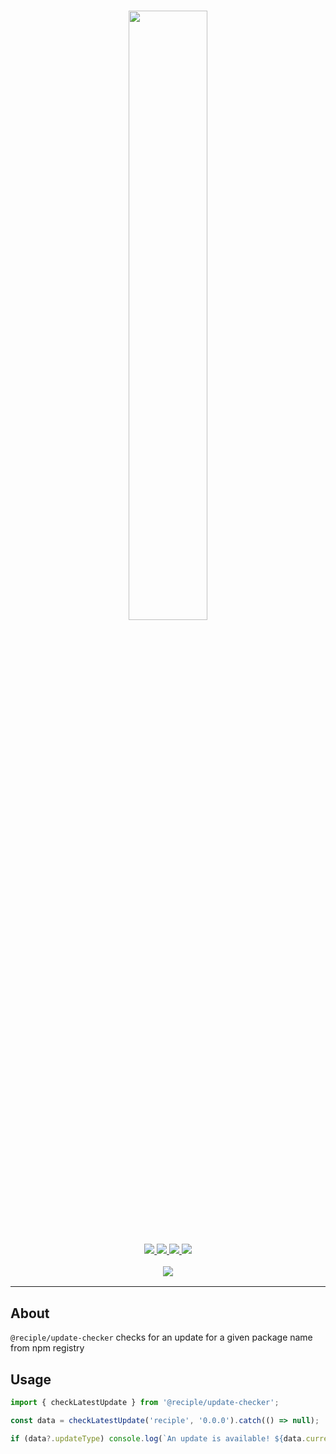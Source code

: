 <h1 align="center">
    <img src="https://i.imgur.com/DWM0tJL.png" width="50%">
    <br>
</h1>

<h3 align="center">
    <a href="https://discord.ggthenorthsolution1">
        <img src="https://img.shields.io/discord/1032785824686817291?color=5865F2&logo=discord&logoColor=white">
    </a>
    <a href="https://npmjs.org/package/@reciple/update-checker">
        <img src="https://img.shields.io/npm/v/%40reciple/update-checker?label=npm">
    </a>
    <a href="https://github.com/thenorthsolution/Reciple/tree/main/packages/update-checker">
        <img src="https://img.shields.io/npm/dt/%40reciple/update-checker?maxAge=3600">
    </a>
    <a href="https://www.codefactor.io/repository/github/falloutstudios/reciple/overview/main">
        <img src="https://www.codefactor.io/repository/github/falloutstudios/reciple/badge/main">
    </a>
    <br>
    <div style="padding-top: 1rem">
        <a href="https://discord.ggthenorthsolution1">
            <img src="https://discord.com/api/guilds/1032785824686817291/embed.png?style=banner2">
        </a>
    </div>
</h3>

---

## About

`@reciple/update-checker` checks for an update for a given package name from npm registry

## Usage

```js
import { checkLatestUpdate } from '@reciple/update-checker';

const data = checkLatestUpdate('reciple', '0.0.0').catch(() => null);

if (data?.updateType) console.log(`An update is available! ${data.currentVersion} => ${data.updatedVersion}`);
```
